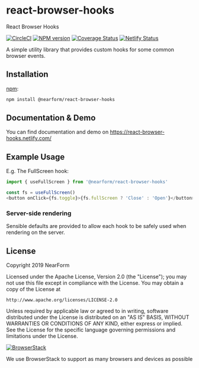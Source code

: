 # react-browser-hooks

React Browser Hooks

[![CircleCI](https://circleci.com/gh/nearform/react-browser-hooks.svg?style=svg&circle-token=6519ab8ff84d4bf291788588738f2b2000c8fc3a)](https://circleci.com/gh/nearform/react-browser-hooks)
[![NPM version](https://img.shields.io/npm/v/@nearform/react-browser-hooks.svg)](https://www.npmjs.com/package/@nearform/react-browser-hooks)
[![Coverage Status](https://coveralls.io/repos/github/nearform/react-browser-hooks/badge.svg?branch=master)](https://coveralls.io/github/nearform/react-browser-hooks?branch=master)
[![Netlify Status](https://api.netlify.com/api/v1/badges/8855d56c-7b73-4070-92e8-e7c1b2e80d7e/deploy-status)](https://app.netlify.com/sites/react-browser-hooks/deploys)

A simple utility library that provides custom hooks for some common browser events.

## Installation

[npm][]:

```bash
npm install @nearform/react-browser-hooks
```

## Documentation & Demo

You can find documentation and demo on https://react-browser-hooks.netlify.com/

## Example Usage

E.g. The FullScreen hook:

```javascript
import { useFullScreen } from '@nearform/react-browser-hooks'

const fs = useFullScreen()
<button onClick={fs.toggle}>{fs.fullScreen ? 'Close' : 'Open'}</button>
```

### Server-side rendering

Sensible defaults are provided to allow each hook to be safely used when rendering on the server.

[build-badge]: https://img.shields.io/travis/user/repo/master.png?style=flat-square
[build]: https://travis-ci.org/user/repo
[npm-badge]: https://img.shields.io/npm/v/npm-package.png?style=flat-square
[npm]: https://www.npmjs.org/package/npm-package
[coveralls-badge]: https://img.shields.io/coveralls/user/repo/master.png?style=flat-square
[coveralls]: https://coveralls.io/github/user/repo

## License

Copyright 2019 NearForm

Licensed under the Apache License, Version 2.0 (the "License");
you may not use this file except in compliance with the License.
You may obtain a copy of the License at

    http://www.apache.org/licenses/LICENSE-2.0

Unless required by applicable law or agreed to in writing, software
distributed under the License is distributed on an "AS IS" BASIS,
WITHOUT WARRANTIES OR CONDITIONS OF ANY KIND, either express or implied.
See the License for the specific language governing permissions and
limitations under the License.

[![BrowserStack](https://p14.zdusercontent.com/attachment/1015988/mg687dwxHqXtriITEf8kxZV3W?token=eyJhbGciOiJkaXIiLCJlbmMiOiJBMTI4Q0JDLUhTMjU2In0..tPLabhhdTeWxyc3TTt-RCg.bmk4nO95zIaYIcNaaDEVtxph9ap6d9X__07O0wPpvgsx5RBYvue1gMxCGhnYcgtQA51YjC5BFCxev9bBGZ0f6wHGr83j_nBID68oZCdgurHQhuZjsBZTotXtVdGDJoGg8KHMvl2qK9_FFlxohxGkPatEyccPXfLxZGGrGhvGnZVs6sFcy5bSevRHwe84yH3y0-PhbwE9HPAqzYsJyjBsSnez3gllgrIqX_7UucPPyAxtESSOaevl3zs6n5EfJ6teaJ3_KhWTmux9Nlk5csiWwvcRcCXp7p14Xln9tBYR64k.-1SqygSW1Ke0iJ-t3ED3SQ)](http://browserstack.com/)

We use BrowserStack to support as many browsers and devices as possible
